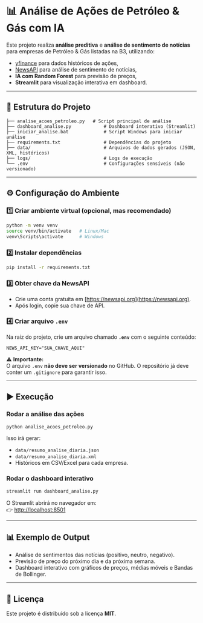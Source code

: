 # 📊 Análise de Ações de Petróleo & Gás com IA

Este projeto realiza **análise preditiva** e **análise de sentimento de notícias** para empresas de Petróleo & Gás listadas na B3, utilizando:
- [yfinance](https://pypi.org/project/yfinance/) para dados históricos de ações,
- [NewsAPI](https://newsapi.org/) para análise de sentimento de notícias,
- **IA com Random Forest** para previsão de preços,
- **Streamlit** para visualização interativa em dashboard.

---

## 📂 Estrutura do Projeto
```
├── analise_acoes_petroleo.py   # Script principal de análise
├── dashboard_analise.py            # Dashboard interativo (Streamlit)
├── iniciar_analise.bat             # Script Windows para iniciar análise
├── requirements.txt                # Dependências do projeto
├── data/                           # Arquivos de dados gerados (JSON, XML, históricos)
├── logs/                           # Logs de execução
└── .env                            # Configurações sensíveis (não versionado)
```

---

## ⚙️ Configuração do Ambiente

### 1️⃣ Criar ambiente virtual (opcional, mas recomendado)
```bash
python -m venv venv
source venv/bin/activate   # Linux/Mac
venv\Scripts\activate      # Windows
```

### 2️⃣ Instalar dependências
```bash
pip install -r requirements.txt
```

### 3️⃣ Obter chave da NewsAPI
- Crie uma conta gratuita em [https://newsapi.org](https://newsapi.org).
- Após login, copie sua chave de API.

### 4️⃣ Criar arquivo `.env`
Na raiz do projeto, crie um arquivo chamado **`.env`** com o seguinte conteúdo:

```env
NEWS_API_KEY="SUA_CHAVE_AQUI"
```

⚠️ **Importante:**  
O arquivo `.env` **não deve ser versionado** no GitHub. O repositório já deve conter um `.gitignore` para garantir isso.

---

## ▶️ Execução

### Rodar a análise das ações
```bash
python analise_acoes_petroleo.py
```

Isso irá gerar:
- `data/resumo_analise_diaria.json`
- `data/resumo_analise_diaria.xml`
- Históricos em CSV/Excel para cada empresa.

### Rodar o dashboard interativo
```bash
streamlit run dashboard_analise.py
```

O Streamlit abrirá no navegador em:  
👉 [http://localhost:8501](http://localhost:8501)

---

## 📊 Exemplo de Output
- Análise de sentimentos das notícias (positivo, neutro, negativo).
- Previsão de preço do próximo dia e da próxima semana.
- Dashboard interativo com gráficos de preços, médias móveis e Bandas de Bollinger.

---

## 📜 Licença
Este projeto é distribuído sob a licença **MIT**.
